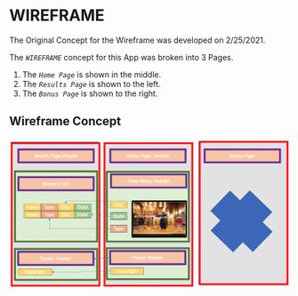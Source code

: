 # WIREFRAME 

The Original Concept for the Wireframe was developed on 2/25/2021.


The _`WIREFRAME`_ concept for this App was broken into 3 Pages.

1. The _`Home Page`_ is shown in the middle.  
2. The _`Results Page`_ is shown to the left.
3. The _`Bonus Page`_ is shown to the right. 

## Wireframe Concept

![Image](./src/Images/Wireframe.jpg)
